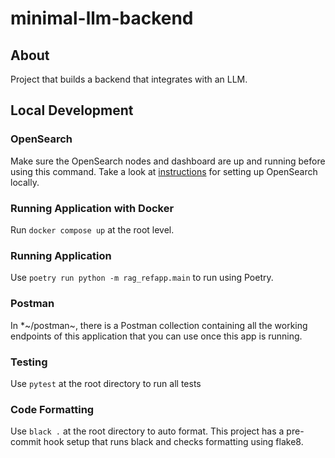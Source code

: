 # minimal-llm-backend

## About 
Project that builds a backend that integrates with an LLM.

## Local Development

### OpenSearch
Make sure the OpenSearch nodes and dashboard are up and running before using this command. Take a look at [instructions](rag_refapp/api/opensearch/README.md) for
setting up OpenSearch locally.

### Running Application with Docker
Run `docker compose up` at the root level. 

### Running Application
Use `poetry run python -m rag_refapp.main` to run using Poetry.

### Postman
In *~/postman~, there is a Postman collection containing all the working endpoints of this application that you can use
once this app is running.

### Testing
Use `pytest` at the root directory to run all tests

### Code Formatting
Use `black .` at the root directory to auto format. This project
has a pre-commit hook setup that runs black and checks formatting using
flake8. 